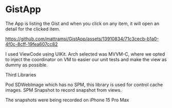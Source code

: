 # GistApp

The App is listing the Gist and when you click on any item, it will open an detail for the clicked item.


https://github.com/mattramsi/GistApp/assets/13910834/71c3cecb-b1a0-4f0c-8cff-19fea607cc82



I used ViewCode using UIKit.
Arch selected was MVVM-C, where we opted to inject the coordinator on VM to easier our unit tests and make the view as dummy as possible.

Third Libraries

Pod SDWebImage which has no SPM, this library is used for control cache images.
SPM Snapshot to record snapshot from views.

The snapshots were being recorded on iPhone 15 Pro Max
